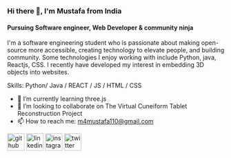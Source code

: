 ### Hi there 👋, I'm **Mustafa** from India
#### Pursuing Software engineer, Web Developer & community ninja
I'm a software engineering student who is passionate about making open-source more accessible, creating technology to elevate people, and building community. Some technologies  I enjoy working with include Python, java, Reactjs, CSS. I recently have developed my interest in embedding 3D objects into websites.

Skills: Python/ Java / REACT / JS / HTML / CSS

- 🌱 I’m currently learning three.js 
- 👯 I’m looking to collaborate on The Virtual Cuneiform Tablet Reconstruction Project 
- 📫 How to reach me: m4mustafa110@gmail.com 


[<img src='https://cdn.jsdelivr.net/npm/simple-icons@3.0.1/icons/github.svg' alt='github' height='40'>](https://github.com/msquare-2)  [<img src='https://cdn.jsdelivr.net/npm/simple-icons@3.0.1/icons/linkedin.svg' alt='linkedin' height='40'>](https://www.linkedin.com/in/d/)  [<img src='https://cdn.jsdelivr.net/npm/simple-icons@3.0.1/icons/instagram.svg' alt='instagram' height='40'>](https://www.instagram.com/msquare.2/)  [<img src='https://cdn.jsdelivr.net/npm/simple-icons@3.0.1/icons/twitter.svg' alt='twitter' height='40'>](https://twitter.com/MustafaDhar2)  

